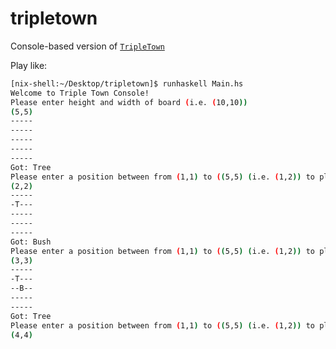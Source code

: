 # tripletown
Console-based version of [`TripleTown`](http://spryfox.com/our-games/tripletown/)

Play like:
```bash
[nix-shell:~/Desktop/tripletown]$ runhaskell Main.hs
Welcome to Triple Town Console!
Please enter height and width of board (i.e. (10,10))
(5,5)
-----
-----
-----
-----
-----
Got: Tree
Please enter a position between from (1,1) to ((5,5) (i.e. (1,2)) to place it
(2,2)
-----
-T---
-----
-----
-----
Got: Bush
Please enter a position between from (1,1) to ((5,5) (i.e. (1,2)) to place it
(3,3)
-----
-T---
--B--
-----
-----
Got: Tree
Please enter a position between from (1,1) to ((5,5) (i.e. (1,2)) to place it
(4,4)
```
